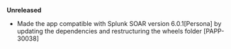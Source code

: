 **Unreleased**
* Made the app compatible with Splunk SOAR version 6.0.1[Persona] by updating the dependencies and restructuring the wheels folder [PAPP-30038]
